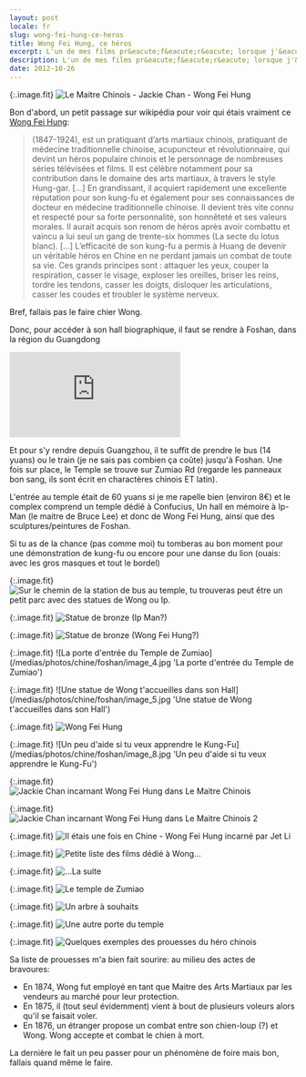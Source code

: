 ```yaml
---
layout: post
locale: fr
slug: wong-fei-hung-ce-heros
title: Wong Fei Hung, ce héros
excerpt: L'un de mes films pr&eacute;f&eacute;r&eacute; lorsque j'&eacute;tais gamin (&quot;Le Maitre Chinois&quot;) met en sc&egrave;ne Jackie Chan incarnant le personnage de Wong Fei Hung. Celui-ci est sp&eacute;cialis&eacute; dans la technique de l'homme saoul (d'o&ugrave; mon inter&ecirc;t pour le personnage...) et m&ecirc;me si ce n'est qu'un film il faut savoir que le personnage a vraiment exist&eacute;. Et il d&eacute;potais pas mal!
description: L'un de mes films pr&eacute;f&eacute;r&eacute; lorsque j'&eacute;tais gamin (&quot;Le Maitre Chinois&quot;) met en sc&egrave;ne Jackie Chan incarnant le personnage de Wong Fei Hung. Celui-ci est sp&eacute;cialis&eacute; dans la technique de l'homme saoul (d'o&ugrave; mon inter&ecirc;t pour le personnage...) et m&ecirc;me si ce n'est qu'un film il faut savoir que le personnage a vraiment exist&eacute;. Et il d&eacute;potais pas mal!
date: 2012-10-26
---
```



{:.image.fit}
![Le Maitre Chinois - Jackie Chan - Wong Fei Hung](/medias/photos/chine/foshan/image_9.jpg 'Le Maitre Chinois - Jackie Chan - Wong Fei Hung')

Bon d'abord, un petit passage sur wikip&eacute;dia pour voir qui &eacute;tais vraiment ce [Wong Fei Hung](http://fr.wikipedia.org/wiki/Wong_Fei-hung):

> (1847-1924), est un pratiquant d’arts martiaux chinois, pratiquant de médecine traditionnelle chinoise, acupuncteur et révolutionnaire, qui devint un héros populaire chinois et le personnage de nombreuses séries télévisées et films.
Il est célèbre notamment pour sa contribution dans le domaine des arts martiaux, à travers le style Hung-gar.
[...]
En grandissant, il acquiert rapidement une excellente réputation pour son kung-fu et également pour ses connaissances de docteur en médecine traditionnelle chinoise. Il devient très vite connu et respecté pour sa forte personnalité, son honnêteté et ses valeurs morales.
Il aurait acquis son renom de héros après avoir combattu et vaincu a lui seul un gang de trente-six hommes (La secte du lotus blanc).
[...]
L’efficacité de son kung-fu a permis à Huang de devenir un véritable héros en Chine en ne perdant jamais un combat de toute sa vie. Ces grands principes sont : attaquer les yeux, couper la respiration, casser le visage, exploser les oreilles, briser les reins, tordre les tendons, casser les doigts, disloquer les articulations, casser les coudes et troubler le système nerveux.

Bref, fallais pas le faire chier Wong.

Donc, pour acc&eacute;der &agrave; son hall biographique, il faut se rendre &agrave; Foshan, dans la r&eacute;gion du Guangdong

<div class="embed-container">
<iframe frameborder="0" scrolling="no" marginheight="0" marginwidth="0" src="https://maps.google.com/?ie=UTF8&amp;ll=23.02978,113.114376&amp;spn=0.005282,0.010568&amp;t=m&amp;z=17&amp;iwloc=lyrftr:m,7819619628580141319,23.029385,113.113185&amp;output=embed"></iframe>
</div>

Et pour s'y rendre depuis Guangzhou, il te suffit de prendre le bus (14 yuans) ou le train (je ne sais pas combien ça co&ucirc;te) jusqu'&agrave; Foshan. Une fois sur place, le Temple se trouve sur Zumiao Rd (regarde les panneaux bon sang, ils sont &eacute;crit en charact&egrave;res chinois ET latin).

L'entr&eacute;e au temple &eacute;tait de 60 yuans si je me rapelle bien (environ 8&euro;) et le complex comprend un temple d&eacute;di&eacute; &agrave; Confucius, Un hall en m&eacute;moire &agrave; Ip-Man (le maitre de Bruce Lee) et donc de Wong Fei Hung, ainsi que des sculptures/peintures de Foshan.

Si tu as de la chance (pas comme moi) tu tomberas au bon moment pour une d&eacute;monstration de kung-fu ou encore pour une danse du lion (ouais: avec les gros masques et tout le bordel)

{:.image.fit}
![Sur le chemin de la station de bus au temple, tu trouveras peut &ecirc;tre un petit parc avec des statues de Wong ou Ip.](/medias/photos/chine/foshan/image_1.jpg 'Sur le chemin de la station de bus au temple, tu trouveras peut &ecirc;tre un petit parc avec des statues de Wong ou Ip.')

{:.image.fit}
![Statue de bronze (Ip Man?)](/medias/photos/chine/foshan/image_2.jpg 'Statue de bronze (Ip Man?)')

{:.image.fit}
![Statue de bronze (Wong Fei Hung?)](/medias/photos/chine/foshan/image_3.jpg 'Statue de bronze (Wong Fei Hung?)')

{:.image.fit}
![La porte d'entr&eacute;e du Temple de Zumiao](/medias/photos/chine/foshan/image_4.jpg 'La porte d'entr&eacute;e du Temple de Zumiao')

{:.image.fit}
![Une statue de Wong t'accueilles dans son Hall](/medias/photos/chine/foshan/image_5.jpg 'Une statue de Wong t'accueilles dans son Hall')

{:.image.fit}
![Wong Fei Hung](/medias/photos/chine/foshan/image_7.jpg 'Wong Fei Hung')

{:.image.fit}
![Un peu d'aide si tu veux apprendre le Kung-Fu](/medias/photos/chine/foshan/image_8.jpg 'Un peu d'aide si tu veux apprendre le Kung-Fu')

{:.image.fit}
![Jackie Chan incarnant Wong Fei Hung dans Le Maitre Chinois](/medias/photos/chine/foshan/image_9.jpg 'Jackie Chan incarnant Wong Fei Hung dans Le Maitre Chinois')

{:.image.fit}
![Jackie Chan incarnant Wong Fei Hung dans Le Maitre Chinois 2](/medias/photos/chine/foshan/image_10.jpg 'Jackie Chan incarnant Wong Fei Hung dans Le Maitre Chinois 2')

{:.image.fit}
![Il &eacute;tais une fois en Chine - Wong Fei Hung incarn&eacute; par Jet Li](/medias/photos/chine/foshan/image_11.jpg 'Il &eacute;tais une fois en Chine - Wong Fei Hung incarn&eacute; par Jet Li')

{:.image.fit}
![Petite liste des films d&eacute;di&eacute; &agrave; Wong...](/medias/photos/chine/foshan/image_12.jpg 'Petite liste des films d&eacute;di&eacute; &agrave; Wong...')

{:.image.fit}
![...La suite](/medias/photos/chine/foshan/image_13.jpg '...La suite')

{:.image.fit}
![Le temple de Zumiao](/medias/photos/chine/foshan/image_14.jpg 'Le temple de Zumiao')

{:.image.fit}
![Un arbre &agrave; souhaits](/medias/photos/chine/foshan/image_15.jpg 'Un arbre &agrave; souhaits')

{:.image.fit}
![Une autre porte du temple](/medias/photos/chine/foshan/image_16.jpg 'Une autre porte du temple')

{:.image.fit}
![Quelques exemples des prouesses du h&eacute;ro chinois](/medias/photos/chine/foshan/image_6.jpg 'Quelques exemples des prouesses du h&eacute;ro chinois')

Sa liste de prouesses m'a bien fait sourire: au milieu des actes de bravoures:

- En 1874, Wong fut employ&eacute; en tant que Maitre des Arts Martiaux par les vendeurs au march&eacute; pour leur protection.
- En 1875, il (tout seul &eacute;videmment) vient &agrave; bout de plusieurs voleurs alors qu'il se faisait voler.
- En 1876, un &eacute;tranger propose un combat entre son chien-loup (?) et Wong. Wong accepte et combat le chien &agrave; mort.


La derni&egrave;re le fait un peu passer pour un ph&eacute;nom&egrave;ne de foire mais bon, fallais quand m&ecirc;me le faire.
